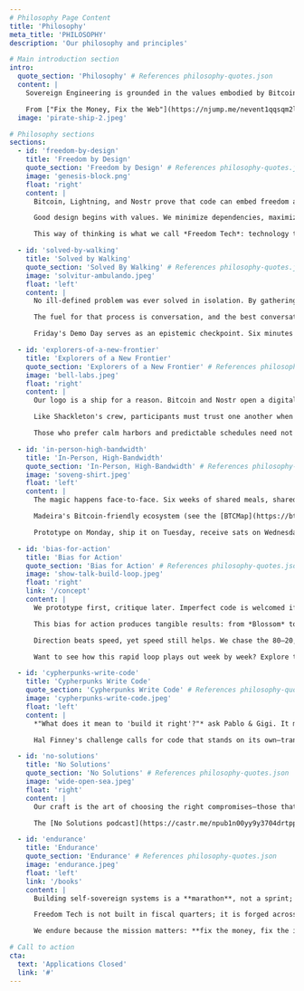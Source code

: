 ```yaml
---
# Philosophy Page Content
title: 'Philosophy'
meta_title: 'PHILOSOPHY'
description: 'Our philosophy and principles'

# Main introduction section
intro:
  quote_section: 'Philosophy' # References philosophy-quotes.json
  content: |
    Sovereign Engineering is grounded in the values embodied by Bitcoin: **self-sovereignty, user agency, and censorship-resistance**. We build technology that maximises individual freedom, minimises reliance on trusted third parties, and treats the individual as the ultimate node in every network.

    From ["Fix the Money, Fix the Web"](https://njump.me/nevent1qqsqm2lz4ru6wlydzpulgs8m60ylp4vufwsg55whlqgua6a93vp2y4gpzamhxue69uhhyetvv9ujuer9wfnkjemf9e3k7mgzyphydppzm7m554ecwq4gsgaek2qk32atse2l4t9ks57dpms4mmhfxjc476g) we take the conviction that a sound monetary foundation is a moral imperative, and that Bitcoin's paradigm of extreme ownership demands equally sovereign applications. Likewise, [Nostr](https://nostr-resources.com/) reminds us that protocols, not platforms, will reclaim the vibrant, open experimentation that defined the early web.
  image: 'pirate-ship-2.jpeg'

# Philosophy sections
sections:
  - id: 'freedom-by-design'
    title: 'Freedom by Design'
    quote_section: 'Freedom by Design' # References philosophy-quotes.json
    image: 'genesis-block.png'
    float: 'right'
    content: |
      Bitcoin, Lightning, and Nostr prove that code can embed freedom at the protocol layer: speech, assembly, movement—and of course financial freedom. We strive to reproduce that superpower in every system we touch, so liberty is enforced by mathematics rather than maintained by promises.

      Good design begins with values. We minimize dependencies, maximize verifiability, and keep exit costs asymptotically close to zero. When the design is right, freedom is a property—not a permission.

      This way of thinking is what we call *Freedom Tech*: technology that is rug-pull-resistant by design. When betrayal is impossible, trust becomes optional and collaboration scales.

  - id: 'solved-by-walking'
    title: 'Solved by Walking'
    quote_section: 'Solved By Walking' # References philosophy-quotes.json
    image: 'solvitur-ambulando.jpeg'
    float: 'left'
    content: |
      No ill-defined problem was ever solved in isolation. By gathering bright minds in a high-trust setting we tap into what cognitive scientist [John Vervaeke](https://johnvervaeke.com/series/awakening-from-the-meaning-crisis/) calls *distributed cognition*. Ideas bounce, mutate, and compound until entirely new solution-spaces appear.

      The fuel for that process is conversation, and the best conversations happen while *walking*. Saint Augustine called it *Solvitur ambulando*—"by walking it shall be solved." Madeira's levadas offer kilometers of cognitive runway.

      Friday's Demo Day serves as an epistemic checkpoint. Six minutes to show, two to discuss. Brutal, illuminating, and endlessly inspiring.

  - id: 'explorers-of-a-new-frontier'
    title: 'Explorers of a New Frontier'
    quote_section: 'Explorers of a New Frontier' # References philosophy-quotes.json
    image: 'bell-labs.jpeg'
    float: 'right'
    content: |
      Our logo is a ship for a reason. Bitcoin and Nostr open a digital ocean as uncharted as the Age of Discovery. We welcome builders who yearn for that "wild and open sea," who embrace risk, and who delight in charting new waters.

      Like Shackleton's crew, participants must trust one another when storms hit, and celebrate together when new land appears on the horizon. The sea is vast, and so is the opportunity.

      Those who prefer calm harbors and predictable schedules need not apply. We are optimized for the pirates, the adventurers, and the stubborn optimists who believe the internet can still astonish us.

  - id: 'in-person-high-bandwidth'
    title: 'In-Person, High-Bandwidth'
    quote_section: 'In-Person, High-Bandwidth' # References philosophy-quotes.json
    image: 'soveng-shirt.jpeg'
    float: 'left'
    content: |
      The magic happens face-to-face. Six weeks of shared meals, shared walks, and shared victories forge bonds that bandwidth-limited Zoom calls simply cannot replicate. Trust is built in the queue for poncha, not in a Discord channel.

      Madeira's Bitcoin-friendly ecosystem (see the [BTCMap](https://btcmap.org/community/free-madeira) or visit [FREE Madeira](https://freemadeira.org/)) provides the perfect real-world playground to test ideas minutes after they compile.

      Prototype on Monday, ship it on Tuesday, receive sats on Wednesday, buy coffee on Thursday, iterate by Friday. That feedback loop is only possible when hardware, merchants, and curious peers live within walking distance.

  - id: 'bias-for-action'
    title: 'Bias for Action'
    quote_section: 'Bias for Action' # References philosophy-quotes.json
    image: 'show-talk-build-loop.jpeg'
    float: 'right'
    link: '/concept'
    content: |
      We prototype first, critique later. Imperfect code is welcomed if it advances the conversation. Novelty, experimentation, and rapid iteration trump premature optimization.

      This bias for action produces tangible results: from *Blossom* to *ZapStore*, many [cohort projects](/projects) were conceived on a Monday walk and open-sourced before the next weekend. The world needs working code, not slide decks.

      Direction beats speed, yet speed still helps. We chase the 80–20, knowing that the last 20% can wait until the idea survives first contact with reality.

      Want to see how this rapid loop plays out week by week? Explore the full cadence in our [Concept](/concept) section.

  - id: 'cypherpunks-write-code'
    title: 'Cypherpunks Write Code'
    quote_section: 'Cypherpunks Write Code' # References philosophy-quotes.json
    image: 'cypherpunks-write-code.jpeg'
    float: 'left'
    content: |
      *"What does it mean to 'build it right'?"* ask Pablo & Gigi. It means writing code that the user can verify, fork, and *exit* from; choosing architectures that minimize trust; and favoring primitives that stand the test of decades.

      Hal Finney's challenge calls for code that stands on its own—transparent, user-verifiable, and resilient to adversarial pressure. We prize lean binaries, readable source, and simple dependency graphs so every sailor on this digital ocean can audit the hull before they board.

  - id: 'no-solutions'
    title: 'No Solutions'
    quote_section: 'No Solutions' # References philosophy-quotes.json
    image: 'wide-open-sea.jpeg'
    float: 'right'
    content: |
      Our craft is the art of choosing the right compromises—those that maximize sovereignty, minimize trust, and preserve optionality for generations of builders to come.

      The [No Solutions podcast](https://castr.me/npub1n00yy9y3704drtpph5wszen64w287nquftkcwcjv7gnnkpk2q54s73000n) is our experiment in *Dia-Logos*—capturing the same free-flowing, exploratory conversations that spark during every cohort and pressing record.

  - id: 'endurance'
    title: 'Endurance'
    quote_section: 'Endurance' # References philosophy-quotes.json
    image: 'endurance.jpeg'
    float: 'left'
    link: '/books'
    content: |
      Building self-sovereign systems is a **marathon**, not a sprint; endurance and steady iteration win the day.

      Freedom Tech is not built in fiscal quarters; it is forged across decades. We favor antifragile tooling, small teams, and battle-tested primitives that will still compile when our grandchildren fork the repo.

      We endure because the mission matters: **fix the money, fix the internet**. Everything else is a footnote.

# Call to action
cta:
  text: 'Applications Closed'
  link: '#'
---
```

